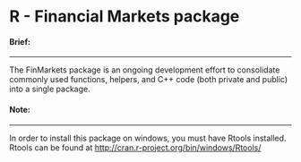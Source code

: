 # R - Financial Markets package

#### Brief:
***
The FinMarkets package is an ongoing development effort to consolidate commonly used functions, helpers, and C++ code (both private and public) into a single package. 




#### Note:
***
In order to install this package on windows, you must have Rtools installed. Rtools can be found at http://cran.r-project.org/bin/windows/Rtools/

 